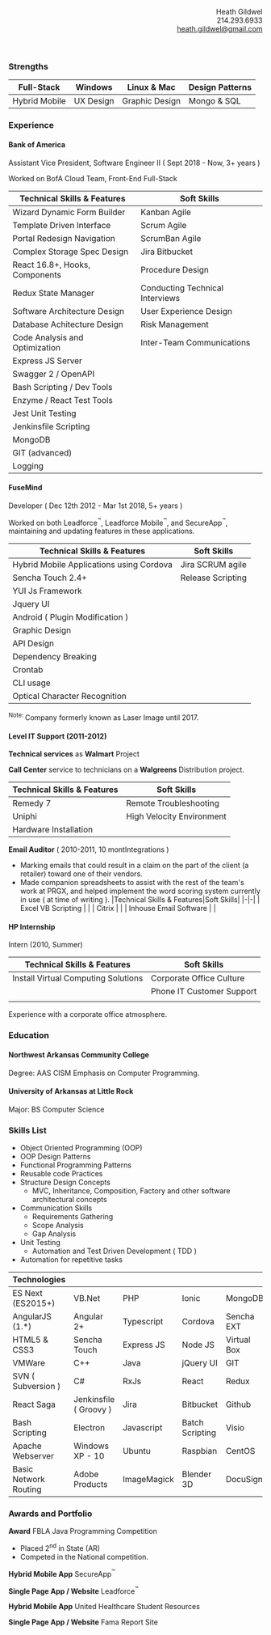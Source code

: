 <header>
  <p align="right">
    <span class="c14">Heath Gildwel</span><br>
    <span class="c14">214.293.6933</span><br>
    <a href="mailto:heath.gildwel@gmail.com?body=Please%20add%20contact%20information%20here%20as%20well%20as%20a%20role%20description&subject=Please%20indicate%20job%20title%20here">heath.gildwel@gmail.com</a>
  </p>
</header>

### Strengths

| Full-Stack    | Windows   | Linux & Mac    | Design Patterns |
| ------------- | --------- | -------------- | --------------- |
| Hybrid Mobile | UX Design | Graphic Design | Mongo & SQL     |

### Experience

#### Bank of America

Assistant Vice President, Software Engineer II ( Sept 2018 - Now, 3+ years )

Worked on BofA Cloud Team, Front-End Full-Stack

| Technical Skills & Features    | Soft Skills                     |
| ------------------------------ | ------------------------------- |
| Wizard Dynamic Form Builder    | Kanban Agile                    |
| Template Driven Interface      | Scrum Agile                     |
| Portal Redesign Navigation     | ScrumBan Agile                  |
| Complex Storage Spec Design    | Jira Bitbucket                  |
| React 16.8+, Hooks, Components | Procedure Design                |
| Redux State Manager            | Conducting Technical Interviews |
| Software Architecture Design   | User Experience Design          |
| Database Achitecture Design    | Risk Management                 |
| Code Analysis and Optimization | Inter-Team Communications       |
| Express JS Server              |                                 |
| Swagger 2 / OpenAPI            |                                 |
| Bash Scripting / Dev Tools     |                                 |
| Enzyme / React Test Tools      |                                 |
| Jest Unit Testing              |                                 |
| Jenkinsfile Scripting          |                                 |
| MongoDB                        |                                 |
| GIT (advanced)                 |                                 |
| Logging                        |                                 |

#### FuseMind

Developer ( Dec 12th 2012 - Mar 1st 2018, 5+ years )

Worked on both Leadforce<sup>&trade;</sup>, Leadforce Mobile<sup>&trade;</sup>, and SecureApp<sup>&trade;</sup>, maintaining and updating features in these applications.

| Technical Skills & Features              | Soft Skills       |
| ---------------------------------------- | ----------------- |
| Hybrid Mobile Applications using Cordova | Jira SCRUM agile  |
| Sencha Touch 2.4+                        | Release Scripting |
| YUI Js Framework                         |                   |
| Jquery UI                                |                   |
| Android ( Plugin Modification )          |                   |
| Graphic Design                           |                   |
| API Design                               |                   |
| Dependency Breaking                      |                   |
| Crontab                                  |                   |
| CLI usage                                |                   |
| Optical Character Recognition            |                   |

<sup>Note: </sup>Company formerly known as Laser Image until 2017.

#### Level IT Support (2011-2012)

**Technical services** as **Walmart** Project

**Call Center** service to technicians on a **Walgreens** Distribution project.

| Technical Skills & Features | Soft Skills               |
| --------------------------- | ------------------------- |
| Remedy 7                    | Remote Troubleshooting    |
| Uniphi                      | High Velocity Environment |
| Hardware Installation       |                           |

**Email Auditor** ( 2010-2011, 10 montIntegrations )

- Marking emails that could result in a claim on the part of the client (a retailer) toward one of their vendors.
- Made companion spreadsheets to assist with the rest of the team's work at PRGX, and helped implement the word scoring system currently in use ( at time of writing ).
  |Technical Skills & Features|Soft Skills|
  |-|-|
  | Excel VB Scripting | |
  | Citrix | |
  | Inhouse Email Software | |

#### HP Internship

Intern (2010, Summer)

| Technical Skills & Features         | Soft Skills               |
| ----------------------------------- | ------------------------- |
| Install Virtual Computing Solutions | Corporate Office Culture  |
|                                     | Phone IT Customer Support |
|                                     |                           |

Experience with a corporate office atmosphere.

### Education

#### Northwest Arkansas Community College

Degree: AAS CISM Emphasis on Computer Programming.

#### University of Arkansas at Little Rock

Major: BS Computer Science

### Skills List

- Object Oriented Programming (OOP)
- OOP Design Patterns
- Functional Programming Patterns
- Reusable code Practices
- Structure Design Concepts
  - MVC, Inheritance, Composition, Factory and other software architectural concepts
- Communication Skills
  - Requirements Gathering
  - Scope Analysis
  - Gap Analysis
- Unit Testing
  - Automation and Test Driven Development ( TDD )
- Automation for repetitive tasks

| Technologies          |                        |             |                 |             |
| --------------------- | ---------------------- | ----------- | --------------- | ----------- |
| ES Next (ES2015+)     | VB.Net                 | PHP         | Ionic           | MongoDB     |
| AngularJS (1.\*)      | Angular 2+             | Typescript  | Cordova         | Sencha EXT  |
| HTML5 & CSS3          | Sencha Touch           | Express JS  | Node JS         | Virtual Box |
| VMWare                | C++                    | Java        | jQuery UI       | GIT         |
| SVN ( Subversion )    | C#                     | RxJs        | React           | Redux       |
| React Saga            | Jenkinsfile ( Groovy ) | Jira        | Bitbucket       | Github      |
| Bash Scripting        | Electron               | Javascript  | Batch Scripting | Visio       |
| Apache Webserver      | Windows XP - 10        | Ubuntu      | Raspbian        | CentOS      |
| Basic Network Routing | Adobe Products         | ImageMagick | Blender 3D      | DocuSign    |

### Awards and Portfolio

**Award** FBLA Java Programming Competition

- Placed 2<sup>nd</sup> in State (AR)
- Competed in the National competition.

**Hybrid Mobile App** SecureApp<sup>&trade;</sup>

**Single Page App / Website** Leadforce<sup>&trade;</sup>

**Hybrid Mobile App** United Healthcare Student Resources

**Single Page App / Website** Fama Report Site

<div class="page no-print" style="visibility: hidden;">
    <p class="c23">
        <span class="c34">Strengths Full-Stack Windows Linux and Mac Design Patterns Hybrid Mobile Graphic Design UX Design SQL Databases Experience FuseMind, Developer ( Dec 12th 2012 - Mar 1st 2018, 5+ years ) Hybrid Mobile applications using Cordova, multiple JS frameworks. Graphic Design, Project Planning, Agile Development using Jira. API Design, Dependency Breaking and enforcing best practices. Company formerly known as Laser Image until 2017. Level IT Support (2011-2012) Technical services as Walmart Project Call Center service to technicians on a Walgreens Distribution project. Remote Troubleshooting, Experience with Remedy 7 and Uniphi, working in a highly active environment. Additionally, installed video cards into multiple Hewlett Packard PC&rsquo;s. Email Auditor ( 2010-2011, 10 months ) Marking emails that could result in a claim on the part of the client (a retailer) toward one of their vendors. Made companion spreadsheets to assist with the rest of the team&#39;s work at PRGX, and helped implement the word scoring system currently in use. Clerical and Analysis Skills, Citrix Use, and in-house software usage. HP Internship (2010, Summer) Experience with a corporate office atmosphere. Phone Supporting Printers and Computers. Dealt directly with customers. Education - Northwest Arkansas Community College, Degree: AAS CISM Emphasis on Computer Programming. Skills - Object Oriented Programming (OOP) - Design Patterns used to solve multiple issues, both Inheritance and Composition patterns of reusable code. Structure Design Concepts - MVC, Inheritance, Composition, Factory and other software architectural concepts. Communication Skills - Explaining technical concepts to clarify requirements quickly, and generating documentation for code when needed. Unit Testing - Automated testing and test-driven development. Automation - Crontab and Scheduled Tasks in production environments. Programming Languages and Frameworks, PHP, HTML5, CSS3, Javascript, ECMA 6 / 2016, VB.NET, PostgreSQL, MySQL, DOS, Bash, jQuery, jQuery UI, Angular 1, Angular 2+, Ionic 1, Ionic 2+, Cordova, SVG, Node, Express JS, Sencha Ext, Sencha Touch, RxJS, NoSQL, Apache, GIT, SVN, Typescript, C++, C#, Java Operating Systems - Experience with Windows XP thru 10, &nbsp;Linux Ubuntu 12.04x64, Ubuntu 13.04/10x64 on SecureBoot machines, Raspbian, CentOS Hardware Break-Fix - Installed multiple cards, hard drives, boards, and specialized components into PC&rsquo;s. Troubleshooting the device for issues with the physical layer. Graphic Design - including Adobe software, ImageMagick and other products. Software Experience - Microsoft Office, Google Docs and Services, Adobe Creative Suite, Blender 3D. Awards and Portfolio Award - FBLA Java Programming Competition Placed 2nd in State (AR) in Competed in the National competition. Mobile App - Londen SecureApp Project using Sencha Touch 2.4 and Apache Cordova. MVC Javascript Framework. Docusign Integration for signature on-site. Data Gathering and Validation based on complex, multi-state rule-set. Website - Leadforce Lead Management System PHP MVC Framework. Front-end UX Design and Implementation. Maintaining Existing project. Integrated Payment System Updates. Data Search and Management. Automated Tasks using Crontab. Mobile App - United Healthcare Student Resources Mobile App Sencha Touch 2 for first version, Ionic 2+ / Angular 2+ for second version. Complex API requests using React Observables. Translate concept images into working User Interfaces. Unit Testing via Mocha JS, Mocking required classes. Website - Fama Report Site Node / Express JS Backend. Separate Routing for API and Page requests. Login kept separate for reusability. Angular JS Front-End.</span>
    </p>
    <div><p class="c23 c27"><span class="c20 c38"></span></p></div>
</div>

[Projects](./projects/)
[Education](./education)
[Resume](./resume/)
[Technologies](./technologies/)
